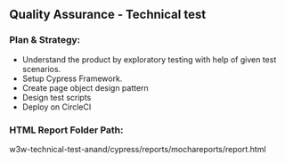 ## Quality Assurance - Technical test

### Plan & Strategy:
* Understand the product by exploratory testing with help of given test scenarios.
* Setup Cypress Framework.
* Create page object design pattern
* Design test scripts
* Deploy on CircleCI

### HTML Report Folder Path:
w3w-technical-test-anand/cypress/reports/mochareports/report.html